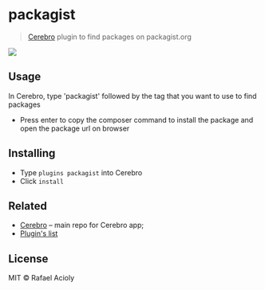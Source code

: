 # packagist

> [Cerebro](https://cerebroapp.com) plugin to find packages on packagist.org

![](https://media.giphy.com/media/3ohze2Ix1eACEp4T96/giphy.gif)

## Usage

In Cerebro, type 'packagist' followed by the tag that you want to use to find packages
* Press enter to copy the composer command to install the package and open the package url on browser

## Installing

* Type `plugins packagist` into Cerebro
* Click `install`

## Related

- [Cerebro](http://github.com/KELiON/cerebro) – main repo for Cerebro app;
- [Plugin's list](https://github.com/lubien/awesome-cerebro)

## License

MIT © Rafael Acioly
